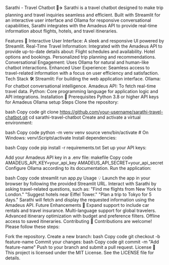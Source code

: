Sarathi - Travel Chatbot 🧭✈️
Sarathi is a travel chatbot designed to make trip planning and travel inquiries seamless and efficient. Built with Streamlit for an interactive user interface and Ollama for responsive conversational capabilities, Sarathi integrates with the Amadeus API to provide real-time information about flights, hotels, and travel itineraries.

Features 🌟
Interactive User Interface: A sleek and responsive UI powered by Streamlit.
Real-Time Travel Information: Integrated with the Amadeus API to provide up-to-date details about:
Flight schedules and availability.
Hotel options and bookings.
Personalized trip planning and recommendations.
Conversational Engagement: Uses Ollama for natural and human-like chatbot interactions.
Enhanced User Experience: Seamless access to travel-related information with a focus on user efficiency and satisfaction.
Tech Stack 🛠️
Streamlit: For building the web application interface.
Ollama: For chatbot conversational intelligence.
Amadeus API: To fetch real-time travel data.
Python: Core programming language for application logic and API integrations.
Installation 🚀
Prerequisites
Python 3.8 or higher
API keys for Amadeus
Ollama setup
Steps
Clone the repository:

bash
Copy code
git clone https://github.com/your-username/sarathi-travel-chatbot.git
cd sarathi-travel-chatbot
Create and activate a virtual environment:

bash
Copy code
python -m venv venv
source venv/bin/activate  # On Windows: venv\Scripts\activate
Install dependencies:

bash
Copy code
pip install -r requirements.txt
Set up your API keys:

Add your Amadeus API key in a .env file:
makefile
Copy code
AMADEUS_API_KEY=your_api_key
AMADEUS_API_SECRET=your_api_secret
Configure Ollama according to its documentation.
Run the application:

bash
Copy code
streamlit run app.py
Usage 💡
Launch the app in your browser by following the provided Streamlit URL.
Interact with Sarathi by asking travel-related questions, such as:
"Find me flights from New York to London."
"Suggest hotels near Eiffel Tower."
"Plan a trip to Tokyo for 5 days."
Sarathi will fetch and display the requested information using the Amadeus API.
Future Enhancements 🔮
Expand support to include car rentals and travel insurance.
Multi-language support for global travelers.
Advanced itinerary optimization with budget and preference filters.
Offline access to saved itineraries.
Contributing 🤝
Contributions are welcome! Please follow these steps:

Fork the repository.
Create a new branch:
bash
Copy code
git checkout -b feature-name
Commit your changes:
bash
Copy code
git commit -m "Add feature-name"
Push to your branch and submit a pull request.
License 📄
This project is licensed under the MIT License. See the LICENSE file for details.
